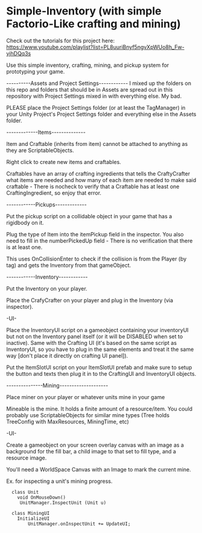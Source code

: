 # Simple-Inventory (with simple Factorio-Like crafting and mining)
Check out the tutorials for this project here: https://www.youtube.com/playlist?list=PL8uuriBnyf5ngvXpWUo8h_Fw-vjhDQq3s

Use this simple inventory, crafting, mining, and pickup system for prototyping your game.

----------Assets and Project Settings------------
I mixed up the folders on this repo and folders that should be in Assets are spread out in this repository with Project Settings mixed
in with everything else. My bad. 

PLEASE place the Project Settings folder (or at least the TagManager) in your Unity Project's Project Settings folder and everything
else in the Assets folder.

-------------Items--------------

Item and Craftable (inherits from item) cannot be attached to anything as they are ScriptableObjects.

Right click to create new items and craftables. 

Craftables have an array of crafting ingredients that tells the CraftyCrafter what items are needed and how many of each item are needed to make said craftable - There is nocheck to verify that a Craftable has at least one CraftingIngredient, so enjoy that error.

------------Pickups-------------

Put the pickup script on a collidable object in your game that has a rigidbody on it. 

Plug the type of Item into the itemPickup field in the inspector. You also need to fill in the numberPickedUp field - There is no verification that there is at least one.

This uses OnCollisionEnter to check if the collision is from the Player (by tag) and gets the Inventory from that gameObject.

------------Inventory------------

Put the Inventory on your player. 

Place the CrafyCrafter on your player and plug in the Inventory (via inspector).

-UI-

Place the InventoryUI script on a gameobject containing your inventoryUI but not on the Inventory panel itself (or it will be DISABLED when set to inactive).
Same with the Crafting UI (it's based on the same script as InventoryUI, so you have to plug in the same elements and treat it the same way [don't place it directly 
on crafting UI panel]).

Put the ItemSlotUI script on your ItemSlotUI prefab and make sure to setup the button and texts then plug it in to the CraftingUI and InventoryUI objects.

---------------Mining--------------------

Place miner on your player or whatever units mine in your game 

Mineable is the mine. It holds a finite amount of a resource/item. You could probably use ScriptableObjects for similar mine types (Tree holds TreeConfig with MaxResources, MiningTime, etc)

-UI-

Create a gameobject on your screen overlay canvas with an image as a background for the fill bar, a child image to that set to fill type, and a resource image.

You'll need a WorldSpace Canvas with an Image to mark the current mine.

Ex. for inspecting a unit's mining progress.
      
      class Unit 
        void OnMouseDown()
         UnitManager.InspectUnit (Unit u)  
         
      class MiningUI 
        InitializeUI
            UnitManager.onInspectUnit += UpdateUI;
